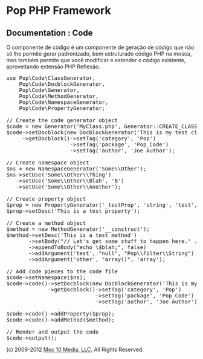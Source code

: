 Pop PHP Framework
=================

Documentation : Code
--------------------

O componente de código é um componente de geração de código que não só lhe permite gerar padronizado, bem estruturado código PHP na mosca, mas também permite que você modificar e estender o código existente, aproveitando extensão PHP Reflexão.


<pre>
use Pop\Code\ClassGenerator,
    Pop\Code\DocblockGenerator,
    Pop\Code\Generator,
    Pop\Code\MethodGenerator,
    Pop\Code\NamespaceGenerator,
    Pop\Code\PropertyGenerator;

// Create the code generator object
$code = new Generator('MyClass.php', Generator::CREATE_CLASS);
$code->setDocblock(new DocblockGenerator('This is my test class file'))
     ->getDocblock()->setTag('category', 'Pop')
                    ->setTag('package', 'Pop_Code')
                    ->setTag('author', 'Joe Author');

// Create namespace object
$ns = new NamespaceGenerator('Some\\Other');
$ns->setUse('Some\\Other\\Thing')
   ->setUse('Some\\Other\\Blah', 'B')
   ->setUse('Some\\Other\\Another');

// Create property object
$prop = new PropertyGenerator('_testProp', 'string', 'test', 'protected');
$prop->setDesc('This is a test property');

// Create a method object
$method = new MethodGenerator('__construct');
$method->setDesc('This is a test method')
       ->setBody("// Let's get some stuff to happen here." . PHP_EOL . "\$blah = 'Sounds like a good idea';")
       ->appendToBody("echo \$blah;", false)
       ->addArgument('test', "null", "Pop\\Filter\\String")
       ->addArgument('other', "array()", 'array');

// Add code pieces to the code file
$code->setNamespace($ns);
$code->code()->setDocblock(new DocblockGenerator('This is my test class'))
             ->getDocblock()->setTag('category', 'Pop')
                            ->setTag('package', 'Pop_Code')
                            ->setTag('author', 'Joe Author');

$code->code()->addProperty($prop);
$code->code()->addMethod($method);

// Render and output the code
$code->output();
</pre>

(c) 2009-2012 [Moc 10 Media, LLC.](http://www.moc10media.com) All Rights Reserved.
